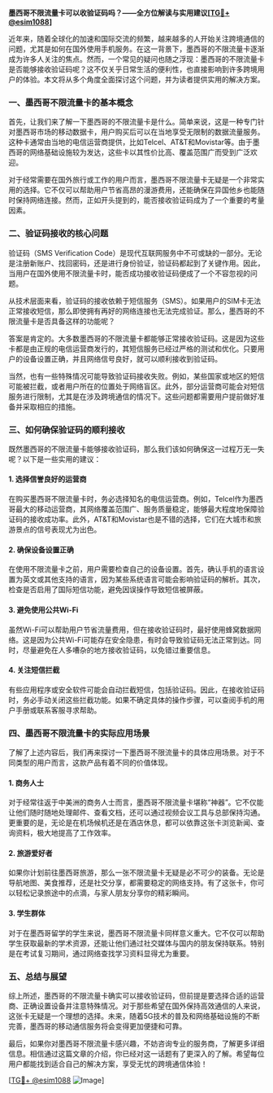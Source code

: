 **墨西哥不限流量卡可以收验证码吗？——全方位解读与实用建议[[TG💪+ @esim1088](https://t.me/s/esim1088)]**

近年来，随着全球化的加速和国际交流的频繁，越来越多的人开始关注跨境通信的问题，尤其是如何在国外使用手机服务。在这一背景下，墨西哥的不限流量卡逐渐成为许多人关注的焦点。然而，一个常见的疑问也随之浮现：墨西哥的不限流量卡是否能够接收验证码呢？这不仅关乎日常生活的便利性，也直接影响到许多跨境用户的体验。本文将从多个角度全面探讨这个问题，并为读者提供实用的解决方案。

### **一、墨西哥不限流量卡的基本概念**

首先，让我们来了解一下墨西哥的不限流量卡是什么。简单来说，这是一种专门针对墨西哥市场的移动数据卡，用户购买后可以在当地享受无限制的数据流量服务。这种卡通常由当地的电信运营商提供，比如Telcel、AT&T和Movistar等。由于墨西哥的网络基础设施较为发达，这些卡以其性价比高、覆盖范围广而受到广泛欢迎。

对于经常需要在国外旅行或工作的用户而言，墨西哥不限流量卡无疑是一个非常实用的选择。它不仅可以帮助用户节省高昂的漫游费用，还能确保在异国他乡也能随时保持网络连接。然而，正如开头提到的，能否接收验证码成为了一个重要的考量因素。

### **二、验证码接收的核心问题**

验证码（SMS Verification Code）是现代互联网服务中不可或缺的一部分。无论是注册新账户、找回密码，还是进行身份验证，验证码都起到了关键作用。因此，当用户在国外使用不限流量卡时，能否成功接收验证码便成了一个不容忽视的问题。

从技术层面来看，验证码的接收依赖于短信服务（SMS）。如果用户的SIM卡无法正常接收短信，那么即使拥有再好的网络连接也无法完成验证。那么，墨西哥的不限流量卡是否具备这样的功能呢？

答案是肯定的。大多数墨西哥的不限流量卡都能够正常接收验证码。这是因为这些卡都是由正规的电信运营商发行的，其短信服务已经过严格的测试和优化。只要用户的设备设置正确，并且网络信号良好，就可以顺利接收到验证码。

当然，也有一些特殊情况可能导致验证码接收失败。例如，某些国家或地区的短信可能被拦截，或者用户所在的位置处于网络盲区。此外，部分运营商可能会对短信服务进行限制，尤其是在涉及跨境通信的情况下。这些问题都需要用户提前做好准备并采取相应的措施。

### **三、如何确保验证码的顺利接收**

既然墨西哥的不限流量卡能够接收验证码，那么我们该如何确保这一过程万无一失呢？以下是一些实用的建议：

#### **1. 选择信誉良好的运营商**
在购买墨西哥不限流量卡时，务必选择知名的电信运营商。例如，Telcel作为墨西哥最大的移动运营商，其网络覆盖范围广、服务质量稳定，能够最大程度地保障验证码的接收成功率。此外，AT&T和Movistar也是不错的选择，它们在大城市和旅游景点的信号表现尤为出色。

#### **2. 确保设备设置正确**
在使用不限流量卡之前，用户需要检查自己的设备设置。首先，确认手机的语言设置为英文或其他支持的语言，因为某些系统语言可能会影响验证码的解析。其次，检查是否启用了国际短信功能，避免因误操作导致短信被屏蔽。

#### **3. 避免使用公共Wi-Fi**
虽然Wi-Fi可以帮助用户节省流量费用，但在接收验证码时，最好使用蜂窝数据网络。这是因为公共Wi-Fi可能存在安全隐患，有时会导致验证码无法正常到达。同时，尽量避免在人多嘈杂的地方接收验证码，以免错过重要信息。

#### **4. 关注短信拦截**
有些应用程序或安全软件可能会自动拦截短信，包括验证码。因此，在接收验证码时，务必手动关闭这些拦截功能。如果不确定具体的操作步骤，可以查阅手机的用户手册或联系客服寻求帮助。

### **四、墨西哥不限流量卡的实际应用场景**

了解了上述内容后，我们再来探讨一下墨西哥不限流量卡的具体应用场景。对于不同类型的用户而言，这款产品有着不同的价值体现。

#### **1. 商务人士**
对于经常往返于中美洲的商务人士而言，墨西哥不限流量卡堪称“神器”。它不仅能让他们随时随地处理邮件、查看文档，还可以通过视频会议工具与总部保持沟通。更重要的是，无论是在机场候机还是在酒店休息，都可以依靠这张卡浏览新闻、查询资料，极大地提高了工作效率。

#### **2. 旅游爱好者**
如果你计划前往墨西哥旅游，那么一张不限流量卡无疑是必不可少的装备。无论是导航地图、美食推荐，还是社交分享，都需要稳定的网络支持。有了这张卡，你可以轻松记录旅途中的点滴，与家人朋友分享你的精彩瞬间。

#### **3. 学生群体**
对于在墨西哥留学的学生来说，墨西哥不限流量卡同样意义重大。它不仅可以帮助学生获取最新的学术资源，还能让他们通过社交媒体与国内的朋友保持联系。特别是在考试复习期间，通过网络查找学习资料显得尤为重要。

### **五、总结与展望**

综上所述，墨西哥的不限流量卡确实可以接收验证码，但前提是要选择合适的运营商、正确设置设备并注意特殊情况。对于那些希望在国外保持高效通信的人来说，这张卡无疑是一个理想的选择。未来，随着5G技术的普及和网络基础设施的不断完善，墨西哥的移动通信服务将会变得更加便捷和可靠。

最后，如果你对墨西哥不限流量卡感兴趣，不妨咨询专业的服务商，了解更多详细信息。相信通过这篇文章的介绍，你已经对这一话题有了更深入的了解。希望每位用户都能找到适合自己的解决方案，享受无忧的跨境通信体验！

[[TG💪+ @esim1088](https://t.me/s/esim1088) ![Image](https://i.postimg.cc/4NQfJmqS/Snipaste-2025-05-13-00-14-12.png)]